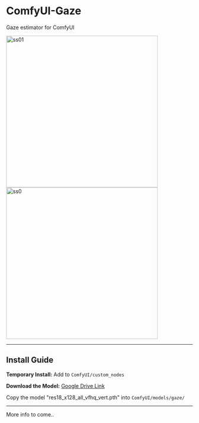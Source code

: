 # ComfyUI-Gaze
Gaze estimator for ComfyUI

<div>
  <img width="409" alt="ss01" src="https://github.com/user-attachments/assets/04b38ad8-0de1-481e-9b4b-4f425fcd90d3" />
</div>

<div>
  <img width="409" alt="ss0" src="https://github.com/user-attachments/assets/e37452cd-30fc-47e3-a64b-298c845443fa" />
</div>

---


## Install Guide

**Temporary Install:**
Add to `ComfyUI/custom_nodes`

**Download the Model:**
[Google Drive Link](https://drive.google.com/file/d/1aVbPD51-8EqpJ89TqiTr40pmrpk6iESl/view)

Copy the model "res18_x128_all_vfhq_vert.pth" into `ComfyUI/models/gaze/`

---

More info to come..
